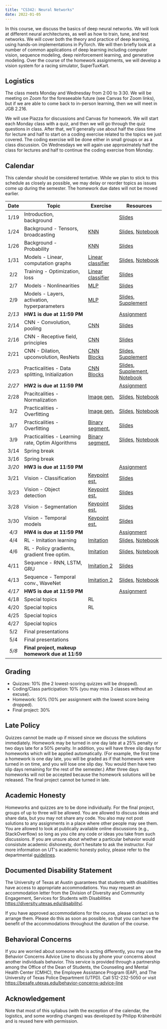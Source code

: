 ```yaml
---
title: "CS342: Neural Networks"
date: 2022-01-05
---
```


In this course, we discuss the basics of deep neural networks. We will look at
different neural architectures, as well as how to train, tune, and test
networks. We will cover both the theory and practice of deep learning, using
hands-on implementations in PyTorch. We will then briefly look at a number of
common applications of deep learning including computer vision, sequence
modeling, deep reinforcement learning, and generative modeling. Over the course
of the homework assignments, we will develop a vision system for a racing
simulator, SuperTuxKart.

## Logistics

The class meets Monday and Wednesday from  2:00 to 3:30. We will be meeting on
Zoom for the foreseeable future (see Canvas for Zoom links), but if we are able
to come back to in-person learning, then we will meet in JGB 2.216.

We will use Piazza for discussions and Canvas for homework. We will start each
Monday class with a quiz, and then we will go through the quiz questions in class. After that, we'll generally use about half the class time for lecture
and half to start on a coding exercise related to the topics we just covered.
The coding exercise will be done either in small groups or as a class
discussion. On Wednesdays we will again use approximately half the class for
lectures and half to continue the coding exercise from Monday.

## Calendar

This calendar should be considered tentative. While we plan to stick to this
schedule as closely as possible, we may delay or reorder topics as issues come
up during the semester. The homework due dates will not be moved earlier.

| Date   | Topic                                           | Exercise                                           | Resources                                                                             |
|:------:|-------------------------------------------------|----------------------------------------------------|---------------------------------------------------------------------------------------|
| 1/19   | Introduction, background                        |                                                    | [Slides](/cs342-lectures/lecture01.pdf)                                               |
| 1/24   | Background - Tensors, broadcasting              | [KNN](/cs342-exercises/knn.ipynb)                  | [Slides](/cs342-lectures/lecture02.pdf), [Notebook](/cs342-notebooks/lecture02.ipynb) |
| 1/26   | Background - Probability                        | [KNN](/cs342-exercises/knn.ipynb)                  | [Slides](/cs342-lectures/lecture03.pdf)                                               |
| 1/31   | Models - Linear, computation graphs             | [Linear classifier](/cs342-exercises/linear.ipynb) | [Slides](/cs342-lectures/lecture04.pdf), [Notebook](/cs342-notebooks/lecture04.ipynb) |
| 2/2    | Training - Optimization, loss                   | [Linear classifier](/cs342-exercises/linear.ipynb) | [Slides](/cs342-lectures/lecture05.pdf)                                               |
| 2/7    | Models - Nonlinearities                         | [MLP](/cs342-exercises/mlp.ipynb)                  | [Slides](/cs342-lectures/lecture06.pdf)                                               |
| 2/9    | Models - Layers, activation, hyperparameters    | [MLP](/cs342-exercises/mlp.ipynb)                  | [Slides](/cs342-lectures/lecture07.pdf), [Supplement](/cs342-lectures/l07-supp.pdf)   |
| *2/13* | **HW1 is due at 11:59 PM**                      |                                                    | [Assignment](/cs342/homework1/)                                                       |
| 2/14   | CNN - Convolution, pooling                      | [CNN](/cs342-exercises/cnn.ipynb)                  | [Slides](/cs342-lectures/lecture08.pdf)                                               |
| 2/16   | CNN - Receptive field, principles               | [CNN](/cs342-exercises/cnn.ipynb)                  | [Slides](/cs342-lectures/lecture09.pdf)                                               |
| 2/21   | CNN - Dilation, upconvolution, ResNets          | [CNN Blocks](/cs342-exercises/resnet.ipynb)        | [Slides](/cs342-lectures/lecture10.pdf), [Supplement](/cs342-notebooks/visualization.zip) |
| 2/23   | Practicalities - Data splitting, Initialization | [CNN Blocks](/cs342-exercises/resnet.ipynb)        | [Slides](/cs342-lectures/lecture11.pdf), [Supplement](/cs342-lectures/l11-supp.pdf), [Notebook](/cs342-notebooks/lecture11.ipynb) |
| *2/27* | **HW2 is due at 11:59 PM**                      |                                                    | [Assignment](/cs342/homework2/)                                                       |
| 2/28   | Pracitcalities - Normalization                  | [Image gen.](/cs342-exercises/generation.ipynb)    | [Slides](/cs342-lectures/lecture12.pdf), [Notebook](/cs342-notebooks/lecture12.ipynb) |
| 3/2    | Practicalities - Overfitting                    | [Image gen.](/cs342-exercises/generation.ipynb)    | [Slides](/cs342-lectures/lecture13.pdf), [Notebook](/cs342-notebooks/lecture13.ipynb) |
| 3/7    | Practicalities - Overfitting                    | [Binary segment.](/cs342-exercises/segment.ipynb)  | [Slides](/cs342-lectures/lecture14.pdf)                                               |
| 3/9    | Practicalities - Learning rate, Optim Algorithms| [Binary segment.](/cs342-exercises/segment.ipynb)  | [Slides](/cs342-lectures/lecture15.pdf), [Notebook](/cs342-notebooks/lecture15.ipynb) |
| 3/14   | Spring break                                    |                                                    |                                                                                       |
| 3/16   | Spring break                                    |                                                    |                                                                                       |
| *3/20* | **HW3 is due at 11:59 PM**                      |                                                    | [Assignment](/cs342/homework3/)                                                       |
| 3/21   | Vision - Classification                         | [Keypoint est.](/cs342-exercises/keypoint.ipynb)   | [Slides](/cs342-lectures/lecture16.pdf)                                               |
| 3/23   | Vision - Object detection                       | [Keypoint est.](/cs342-exercises/keypoint.ipynb)   | [Slides](/cs342-lectures/lecture17.pdf)                                               |
| 3/28   | Vision - Segmentation                           | [Keypoint est.](/cs342-exercises/keypoint.ipynb)   | [Slides](/cs342-lectures/lecture18.pdf)                                               |
| 3/30   | Vision - Temporal models                        | [Keypoint est.](/cs342-exercises/keypoint.ipynb)   | [Slides](/cs342-lectures/lecture19.pdf)                                               |
| *4/3*  | **HW4 is due at 11:59 PM**                      |                                                    | [Assignment](/cs342/homework4/)                                                       |
| 4/4    | RL - Imitation learning                         | [Imitation](/cs342-exercises/imitation.ipynb)      | [Slides](/cs342-lectures/lecture20.pdf), [Notebook](/cs342-notebooks/lecture20.ipynb) |
| 4/6    | RL - Policy gradients, gradient free optim.     | [Imitation](/cs342-exercises/imitation.ipynb)      | [Slides](/cs342-lectures/lecture21.pdf), [Notebook](/cs342-notebooks/lecture21.ipynb) |
| 4/11   | Sequence - RNN, LSTM, GRU                       | [Imitation 2](/cs342-exercises/dagger.ipynb)       | [Slides](/cs342-lectures/lecture22.pdf)                                               |
| 4/13   | Sequence - Temporal conv., WaveNet              | [Imitation 2](/cs342-exercises/dagger.ipynb)       | [Slides](/cs342-lectures/lecture23.pdf), [Notebook](/cs342-notebooks/lec23.zip)       |
| *4/17* | **HW5 is due at 11:59 PM**                      |                                                    | [Assignment](/cs342/homework5/)                                                       |
| 4/18   | Special topics                                  | RL                                                 |                                                                                       |
| 4/20   | Special topics                                  | RL                                                 |                                                                                       |
| 4/25   | Special topics                                  |                                                    |                                                                                       |
| 4/27   | Special topics                                  |                                                    |                                                                                       |
| 5/2    | Final presentations                             |                                                    |                                                                                       |
| 5/4    | Final presentations                             |                                                    |                                                                                       |
| *5/8*  | **Final project, makeup homework due at 11:59** |                                                    |                                                                                       |

## Grading

- Quizzes: 10% (the 2 lowest-scoring quizzes will be dropped).
- Coding/Class participation: 10% (you may miss 3 classes without an excuse).
- Homework: 50% (10% per assignment with the lowest score being dropped).
- Final project: 30%

## Late Policy

Quizzes cannot be made up if missed since we discuss the solutions immediately.
Homework may be turned in one day late at a 25% penalty or two days late for a
50% penalty. In addition, you will have three slip days for homeworks which
will be applied automatically. (For example, the first time a homework is one
day late, you will be graded as if that homework were turned in on time, and
you will lose one slip day. You would then have two slip days remaining for the
rest of the semester.) After three days homeworks will not be accepted because
the homework solutions will be released. The final project cannot be turned in
late.

## Academic Honesty

Homeworks and quizzes are to be done individually. For the final project,
groups of up to three will be allowed. You are allowed to discuss ideas and
share data, but you may not share any code. You also may not post solutions to
any assignments in a place where other people may see them. You are allowed to
look at publically available online discussions (e.g., StackOverflow) so long
as you cite any code or ideas you take from such discussions. If you are unsure
about whether a particular behavior would consistute academic dishonesty, don't
hesitate to ask the instructor. For more information on UT's academic honesty
policy, please refer to the departmental
[guidelines](https://www.cs.utexas.edu/users/ear/CodeOfConduct.html#honesty).

## Documented Disability Statement

The University of Texas at Austin guarantees that students with disabilities
have access to appropriate accommodations. You may request an accommodation
letter from the Division of Diversity and Community Engagement, Services for
Students with Disabilities https://diversity.utexas.edu/disability/.

If you have approved accommodations for the course, please contact us to
arrange them. Please do this as soon as possible, so that you can have the
benefit of the accommodations throughout the duration of the course.

## Behavioral Concerns

If you are worried about someone who is acting differently, you may use the
Behavior Concerns Advice Line to discuss by phone your concerns about another
individuals behavior. This service is provided through a partnership among the
Office of the Dean of Students, the Counseling and Mental Health Center (CMHC),
the Employee Assistance Program (EAP), and The University of Texas Police
Department (UTPD). Call 512-232-5050 or visit
https://besafe.utexas.edu/behavior-concerns-advice-line

## Acknowledgement

Note that most of this syllabus (with the exception of the calendar, the
logistics, and some wording changes) was developed by Philipp Krähenbühl and is
reused here with permission.
